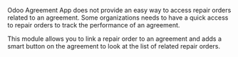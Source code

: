 Odoo Agreement App does not provide an easy way to access repair orders
related to an agreement. Some organizations needs to have a quick access
to repair orders to track the performance of an agreement.

This module allows you to link a repair order to an agreement and adds a
smart button on the agreement to look at the list of related repair
orders.

